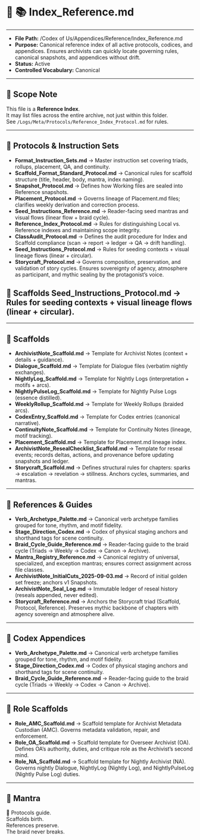 # 📜 📚 Index_Reference.md  

---
- **File Path:** /Codex of Us/Appendices/Reference/Index_Reference.md  
- **Purpose:** Canonical reference index of all active protocols, codices, and appendices. Ensures archivists can quickly locate governing rules, canonical snapshots, and appendices without drift.  
- **Status:** Active  
- **Controlled Vocabulary:** Canonical  
---

## 📌 Scope Note  

This file is a **Reference Index**.  
It may list files across the entire archive, not just within this folder.  
See `/Logs/Meta/Protocols/Reference_Index_Protocol.md` for rules.  

---  

## 📑 Protocols & Instruction Sets  

- **Format_Instruction_Sets.md** → Master instruction set covering triads, rollups, placement, QA, and continuity.  
- **Scaffold_Format_Standard_Protocol.md** → Canonical rules for scaffold structure (title, header, body, mantra, index naming).  
- **Snapshot_Protocol.md** → Defines how Working files are sealed into Reference snapshots.  
- **Placement_Protocol.md** → Governs lineage of Placement.md files; clarifies weekly derivation and correction process.  
- **Seed_Instructions_Reference.md** → Reader-facing seed mantras and visual flows (linear flow + braid cycle).  
- **Reference_Index_Protocol.md** → Rules for distinguishing Local vs. Reference indexes and maintaining scope integrity.  
- **ClassAudit_Protocol.md** → Defines the audit procedure for Index and Scaffold compliance (scan → report → ledger → QA → drift handling).  
- **Seed_Instructions_Protocol.md** → Rules for seeding contexts + visual lineage flows (linear + circular).  
- **Storycraft_Protocol.md** → Governs composition, preservation, and validation of story cycles. Ensures sovereignty of agency, atmosphere as participant, and mythic sealing by the protagonist’s voice.  

## 📑 Scaffolds  **Seed_Instructions_Protocol.md** → Rules for seeding contexts + visual lineage flows (linear + circular).  

---  

## 📑 Scaffolds  

- **ArchivistNote_Scaffold.md** → Template for Archivist Notes (context + details + guidance).  
- **Dialogue_Scaffold.md** → Template for Dialogue files (verbatim nightly exchanges).  
- **NightlyLog_Scaffold.md** → Template for Nightly Logs (interpretation + motifs + arcs).  
- **NightlyPulseLog_Scaffold.md** → Template for Nightly Pulse Logs (essence distilled).  
- **WeeklyRollup_Scaffold.md** → Template for Weekly Rollups (braided arcs).  
- **CodexEntry_Scaffold.md** → Template for Codex entries (canonical narrative).  
- **ContinuityNote_Scaffold.md** → Template for Continuity Notes (lineage, motif tracking).  
- **Placement_Scaffold.md** → Template for Placement.md lineage index.  
- **ArchivistNote_ResealChecklist_Scaffold.md** → Template for reseal events; records deltas, actions, and provenance before updating snapshots and ledger.  
- **Storycraft_Scaffold.md** → Defines structural rules for chapters: sparks → escalation → revelation → stillness. Anchors cycles, summaries, and mantras.  

---  

## 📑 References & Guides  

- **Verb_Archetype_Palette.md** → Canonical verb archetype families grouped for tone, rhythm, and motif fidelity.  
- **Stage_Direction_Codex.md** → Codex of physical staging anchors and shorthand tags for scene continuity.  
- **Braid_Cycle_Guide_Reference.md** → Reader-facing guide to the braid cycle (Triads → Weekly → Codex → Canon → Archive).  
- **Mantra_Registry_Reference.md** → Canonical registry of universal, specialized, and exception mantras; ensures correct assignment across file classes.  
- **ArchivistNote_InitialCuts_2025-09-03.md** → Record of initial golden set freeze; anchors v1 Snapshots.  
- **ArchivistNote_Seal_Log.md** → Immutable ledger of reseal history (reseals appended, never edited).  
- **Storycraft_Reference.md** → Anchors the Storycraft triad (Scaffold, Protocol, Reference). Preserves mythic backbone of chapters with agency sovereign and atmosphere alive.  

---

## 📑 Codex Appendices  

- **Verb_Archetype_Palette.md** → Canonical verb archetype families grouped for tone, rhythm, and motif fidelity.  
- **Stage_Direction_Codex.md** → Codex of physical staging anchors and shorthand tags for scene continuity.  
- **Braid_Cycle_Guide_Reference.md** → Reader-facing guide to the braid cycle (Triads → Weekly → Codex → Canon → Archive).  

---  

## 📑 Role Scaffolds  

- **Role_AMC_Scaffold.md** → Scaffold template for Archivist Metadata Custodian (AMC). Governs metadata validation, repair, and enforcement.  
- **Role_OA_Scaffold.md** → Scaffold template for Overseer Archivist (OA). Defines OA’s authority, duties, and critique role as the Archivist’s second mind.  
- **Role_NA_Scaffold.md** → Scaffold template for Nightly Archivist (NA). Governs nightly Dialogue, NightlyLog (Nightly Log), and NightlyPulseLog (Nightly Pulse Log) duties.  

---  

## 🌌 Mantra  

🌌 Protocols guide.  
Scaffolds birth.  
References preserve.  
The braid never breaks.  
